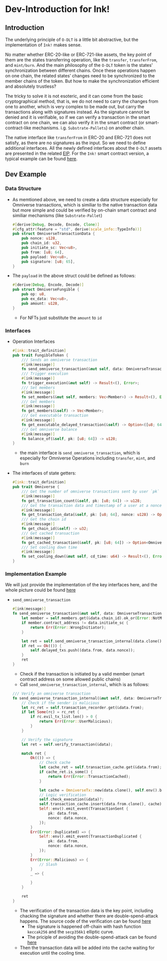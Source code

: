 # Dev-Introduction for Ink!

## Introduction

The underlying principle of `O-DLT` is a little bit abstractive, but the implementation of `Ink!` makes sense.

No matter whether ERC-20-like or ERC-721-like assets, the key point of them are the states transferring operation, like the `transfer`, `transferFrom`, and `mint/burn`. And the main philosophy of the `O-DLT` token is the states' synchronization between different chains. Once these operations happen on one chain, the related states’ changes need to be synchronized to the member chains of the token. But how to make the synchronization efficient and absolutely trustless?  

The tricky to solve it is not esoteric, and it can come from the basic cryptographical method, that is, we do not need to carry the changes from one to another, which is very complex to be made out, but carry the transactions along with signatures instead. As the signature cannot be denied and it is verifiable, so if we can verify a transaction in the smart contract on one chain, we can also verify it in the smart contract (or smart-contract-like mechanisms. i.g. `Substrate-Pallets`) on another chain. 

The native interface like `transferFrom` in ERC-20 and ERC-721 does not satisfy, as there are no signatures as the input. So we need to define additional interfaces. All the newly defined interfaces about the `O-DLT` assets are presented in the related [EIP](https://eips.ethereum.org/EIPS/eip-6358). For the `Ink!` smart contract version, a typical example can be found  [here](https://github.com/Omniverse-Web3-Labs/omniverse-ink/blob/7e706564b7a5dc349829842197f6a18541b28f31/omniverse-protocol/lib.rs#L127).  

## Dev Example

### Data Structure

- As memtioned above, we need to create a data structure especially for Omniverse transactions, which is similiar to the native transaction data but more simple and could be verified by on-chain smart contract and similiar mechanisms (like `Substrate-Pallet`)

    ```rust
    #[derive(Debug, Decode, Encode, Clone)]
    #[cfg_attr(feature = "std", derive(scale_info::TypeInfo))]
    pub struct OmniverseTransactionData {
        pub nonce: u128,
        pub chain_id: u32,
        pub initiate_sc: Vec<u8>,
        pub from: [u8; 64],
        pub payload: Vec<u8>,
        pub signature: [u8; 65],
    }
    ```

- The `payload` in the above struct could be defined as follows:

    ```rust
    #[derive(Debug, Encode, Decode)]
    pub struct OmniverseFungible {
        pub op: u8,
        pub ex_data: Vec<u8>,
        pub amount: u128,
    }
    ```
    - For NFTs just substitute the `amount` to `id`

### Interfaces

- Operation Interfaces

    ```rust
    #[ink::trait_definition]
    pub trait FungibleToken {
        /// Sends an omniverse transaction
        #[ink(message)]
        fn send_omniverse_transaction(&mut self, data: OmniverseTransactionData) -> Result<(), Error>;
        /// Trigger execution
        #[ink(message)]
        fn trigger_execution(&mut self) -> Result<(), Error>;
        /// Set members
        #[ink(message)]
        fn set_members(&mut self, members: Vec<Member>) -> Result<(), Error>;
        /// Get members
        #[ink(message)]
        fn get_members(&self) -> Vec<Member>;
        /// Get executable transaction
        #[ink(message)]
        fn get_executable_delayed_transaction(&self) -> Option<([u8; 64], u128)>;
        /// Get omniverse balance
        #[ink(message)]
        fn balance_of(&self, pk: [u8; 64]) -> u128;
    }
    ```

    - the main interface is `send_omniverse_transaction`, which is especially for Omniverse Operations including `transfer`, `mint`, and `burn`

- The interfaces of state getters:

    ```rust
    #[ink::trait_definition]
    pub trait Omniverse {
        /// Get the number of omniverse transactions sent by user `pk`
        #[ink(message)]
        fn get_transaction_count(&self, pk: [u8; 64]) -> u128;
        /// Get the transaction data and timestamp of a user at a nonce
        #[ink(message)]
        fn get_transaction_data(&self, pk: [u8; 64], nonce: u128) -> Option<OmniverseTx>;
        /// Get the chain id
        #[ink(message)]
        fn get_chain_id(&self) -> u32;
        /// Get cached transaction
        #[ink(message)]
        fn get_cached_transaction(&self, pk: [u8; 64]) -> Option<OmniverseTx>;
        /// Set cooling down time
        #[ink(message)]
        fn set_cooling_down(&mut self, cd_time: u64) -> Result<(), Error>;
    }
    ```

### Implementation Example

We will just provide the implementation of the key interfaces here, and the whole picture could be found [here](https://github.com/Omniverse-Web3-Labs/omniverse-ink/tree/main/omniverse-protocol)  

- `send_omniverse_transaction`

    ```rust
    #[ink(message)]
    fn send_omniverse_transaction(&mut self, data: OmniverseTransactionData) -> Result<(), Error> {
        let member = self.members.get(&data.chain_id).ok_or(Error::NotMember)?;
        if member.contract_address != data.initiate_sc {
            return Err(Error::WrongInitiator);
        }

        let ret = self.send_omniverse_transaction_internal(data.clone());
        if ret == Ok(()) {
            self.delayed_txs.push((data.from, data.nonce));
        }
        ret
    }
    ```

    - Check if the transaction is initiated by a valid member (smart contract address on some allowed public chains)
    - Call `send_omniverse_transaction_internal`, which is as follows:  

    ```rust
    /// Verify an omniverse transaction
    fn send_omniverse_transaction_internal(&mut self, data: OmniverseTransactionData) -> Result<(), Error> {
        // Check if the sender is malicious
        let rc_ret = self.transaction_recorder.get(&data.from);
        if let Some(rc) = rc_ret {
            if rc.evil_tx_list.len() > 0 {
                return Err(Error::UserMalicious);
            }
        }

        // Verify the signature
        let ret = self.verify_transaction(&data);

        match ret {
            Ok(()) => {
                // Check cache
                let cache_ret = self.transaction_cache.get(&data.from);
                if cache_ret.is_some() {
                    return Err(Error::TransactionCached);
                }

                let cache = OmniverseTx::new(data.clone(), self.env().block_timestamp());
                // Logic verification
                self.check_execution(&data)?;
                self.transaction_cache.insert(data.from.clone(), cache);
                Self::env().emit_event(TransactionSent {
                    pk: data.from,
                    nonce: data.nonce,
                });
            }
            Err(Error::Duplicated) => {
                Self::env().emit_event(TransactionDuplicated {
                    pk: data.from,
                    nonce: data.nonce,
                });
            }
            Err(Error::Malicious) => {
                // Slash
            }
            _ => {

            }
        }

        ret
    }
    ```

    - The verification of the transaction data is the key point, including chacking the signature and whether there are double-spend-attack happens. The source code of the verification can be found [here](https://github.com/Omniverse-Web3-Labs/omniverse-ink/blob/7e706564b7a5dc349829842197f6a18541b28f31/omniverse-protocol/lib.rs#L301)  
        - The signature is happened off-chain with hash function `keccak256` and the `secp356k1` elliptic curve.  
        - The priciple of avoiding the double-spend-attack can be found [here](https://github.com/Omniverse-Web3-Labs/analysis-6358/blob/main/docs/dsa-analysis.md)
    - Then the transaction data will be added into the cache waiting for execution until the cooling time.
